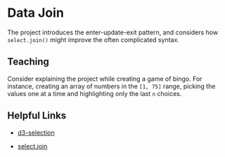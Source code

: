 # Data Join

The project introduces the enter-update-exit pattern, and considers how `select.join()` might improve the often complicated syntax.

## Teaching

Consider explaining the project while creating a game of bingo. For instance, creating an array of numbers in the `[1, 75]` range, picking the values one at a time and highlighting only the last `n` choices.

## Helpful Links

- [d3-selection](github.com/d3/d3-selection/blob/master/README.md)

- [select.join](github.com/d3/d3-selection/blob/master/README.md#selection_join)
